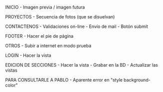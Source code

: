 INICIO
	- Imagen previa / imagen futura

PROYECTOS
	- Secuencia de fotos (que se disuelvan)

CONTACTENOS
	- Validaciones on-line
	- Envío de mail
	- Botón submit

FOOTER
	- Hacer el pie de página

OTROS
	- Subir a internet en modo prueba

LOGIN
	- Hacer la vista

EDICION DE SECCIONES
	- Hacer la vista
	- Grabar en la BD
	- Actualizar las vistas

PARA CONSULTARLE A PABLO
	- Aparente error en "style background-color"
